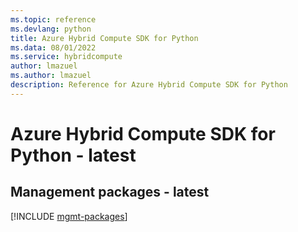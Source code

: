 ```yaml
---
ms.topic: reference
ms.devlang: python
title: Azure Hybrid Compute SDK for Python
ms.data: 08/01/2022
ms.service: hybridcompute
author: lmazuel
ms.author: lmazuel
description: Reference for Azure Hybrid Compute SDK for Python
---
```

# Azure Hybrid Compute SDK for Python - latest

## Management packages - latest
[!INCLUDE [mgmt-packages](hybrid-compute-mgmt-index.md)]